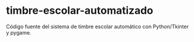 # timbre-escolar-automatizado
Código fuente del sistema de timbre escolar automático con Python/Tkinter y pygame.
